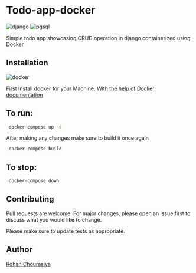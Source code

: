 # Todo-app-docker
![django](https://img.shields.io/badge/Made%20With-Django-green?style=for-the-badge&logo=django)  ![pgsql](https://img.shields.io/badge/Database-PostgreSQL-blue?style=for-the-badge&logo=postgresql)

Simple todo app showcasing CRUD operation in django containerized using Docker

## Installation
![docker](https://img.shields.io/badge/Containerized%20With-Docker-blue?style=for-the-badge&logo=docker)


First Install docker for your Machine.
[With the help of Docker documentation](https://docs.docker.com/engine/install/)

## To run:
```bash
 docker-compose up -d
```
After making any changes make sure to build it once again
```bash
 docker-compose build
```

## To stop:
```bash
 docker-compose down
```

## Contributing
Pull requests are welcome. For major changes, please open an issue first to discuss what you would like to change.

Please make sure to update tests as appropriate.

## Author
[Rohan Chourasiya](https://github.com/rohan07-create)

